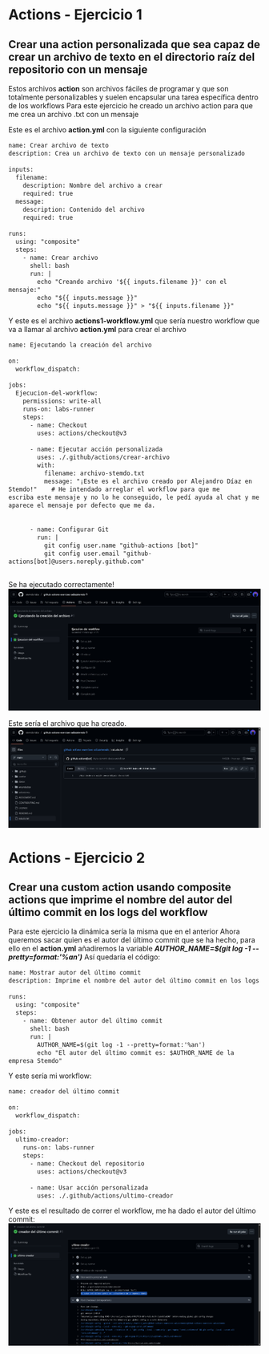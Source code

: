 # Actions - Ejercicio 1

## Crear una action personalizada que sea capaz de crear un archivo de texto en el directorio raíz del repositorio con un mensaje

Estos archivos **action** son archivos fáciles de programar y que son totalmente personalizables y suelen encapsular una tarea específica dentro de los workflows
Para este ejercicio he creado un archivo action para que me crea un archivo .txt con un mensaje

Este es el archivo **action.yml** con la siguiente configuración

```
name: Crear archivo de texto
description: Crea un archivo de texto con un mensaje personalizado

inputs:
  filename:
    description: Nombre del archivo a crear
    required: true
  message:
    description: Contenido del archivo
    required: true

runs:
  using: "composite"
  steps:
    - name: Crear archivo
      shell: bash
      run: |
        echo "Creando archivo '${{ inputs.filename }}' con el mensaje:"
        echo "${{ inputs.message }}"
        echo "${{ inputs.message }}" > "${{ inputs.filename }}"

```

Y este es el archivo **actions1-workflow.yml** que sería nuestro workflow que va a llamar al archivo **action.yml** para crear el archivo

```
name: Ejecutando la creación del archivo

on:
  workflow_dispatch:

jobs:
  Ejecucion-del-workflow:
    permissions: write-all
    runs-on: labs-runner
    steps:
      - name: Checkout
        uses: actions/checkout@v3

      - name: Ejecutar acción personalizada
        uses: ./.github/actions/crear-archivo
        with:
          filename: archivo-stemdo.txt
          message: "¡Este es el archivo creado por Alejandro Díaz en Stemdo!"    # He intendado arreglar el workflow para que me                                             escriba este mensaje y no lo he conseguido, le pedí ayuda al chat y me aparece el mensaje por defecto que me da.


      - name: Configurar Git
        run: |
          git config user.name "github-actions [bot]"
          git config user.email "github-actions[bot]@users.noreply.github.com"


```
Se ha ejecutado correctamente!
![alt text](../../auxiliar/action1.png)

Este sería el archivo que ha creado.
![alt text](../../auxiliar/action1.1.png)

# Actions - Ejercicio 2

## Crear una custom action usando composite actions que imprime el nombre del autor del último commit en los logs del workflow

Para este ejercicio la dinámica sería la misma que en el anterior
Ahora queremos sacar quien es el autor del último commit que se ha hecho, para ello en el **action.yml** añadiremos la variable ***AUTHOR_NAME=$(git log -1 --pretty=format:'%an')*** 
Así quedaría el código:
```
name: Mostrar autor del último commit
description: Imprime el nombre del autor del último commit en los logs

runs:
  using: "composite"
  steps:
    - name: Obtener autor del último commit
      shell: bash
      run: |
        AUTHOR_NAME=$(git log -1 --pretty=format:'%an') 
        echo "El autor del último commit es: $AUTHOR_NAME de la empresa Stemdo"

```
Y este sería mi workflow:

```
name: creador del último commit

on:
  workflow_dispatch:

jobs:
  ultimo-creador:
    runs-on: labs-runner
    steps:
      - name: Checkout del repositorio
        uses: actions/checkout@v3

      - name: Usar acción personalizada
        uses: ./.github/actions/ultimo-creador

```

Y este es el resultado de correr el workflow, me ha dado el autor del último commit:
![alt text](../../auxiliar/action2.png)
